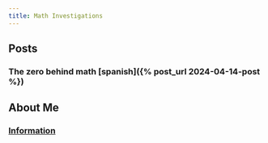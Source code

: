```yaml
---
title: Math Investigations
---
```


## Posts
### The zero behind math [spanish]({% post_url 2024-04-14-post %})

## About Me
### [Information](https://estfloyd.github.io/Math-Posting/about.html)
